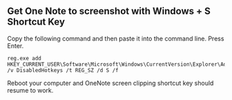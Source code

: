 ## Get One Note to screenshot with Windows + S Shortcut Key

Copy the following command and then paste it into the command line. Press Enter.

```
reg.exe add HKEY_CURRENT_USER\Software\Microsoft\Windows\CurrentVersion\Explorer\Advanced /v DisabledHotkeys /t REG_SZ /d S /f
```

Reboot your computer and OneNote screen clipping shortcut key should resume to work.
